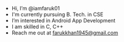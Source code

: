 - Hi, I’m @iamfaruk01
- I'm currently pursuing B. Tech. in CSE
- I’m interested in Android App Development
- I am skilled in C, C++
-  Reach me out at farukkhan1945@gmail.com

<!---
iamfaruk01/iamfaruk01 is a ✨ special ✨ repository because its `README.md` (this file) appears on your GitHub profile.
You can click the Preview link to take a look at your changes.
--->
